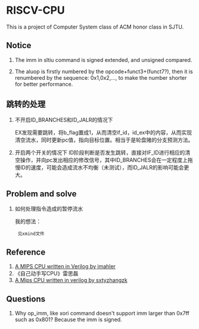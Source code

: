 # RISCV-CPU

This is a project of Computer System class of ACM honor class in SJTU.

## Notice

1. The imm in sltiu command is signed extended, and unsigned compared.

1. The aluop is firstly numbered by the opcode+funct3+(funct7?), then it is renumbered by the sequence: 0x1,0x2,..., to make the number shorter for better performance.

## 跳转的处理
1. 不开启ID_BRANCHES和ID_JALR的情况下
	
	EX发现需要跳转，将b_flag置成1，从而清空if_id，id_ex中的内容，从而实现清空流水，同时更新pc值，指向目标位置。相当于是轮盘赌的分支预测方法。
1. 开启两个开关的情况下
	ID阶段判断是否发生跳转，直接对IF_ID进行相应的清空操作，并向pc发出相应的修改信号，其中ID_BRANCHES会在一定程度上拖慢ID的速度，可能会造成流水不均衡（未测试），而ID_JALR的影响可能会更大。

## Problem and solve

1. 如何处理指令造成的暂停流水
	
	我的想法：
		
		见xmind文件		


## Reference

1. [A MIPS CPU written in Verilog by jmahler](https://github.com/jmahler/mips-cpu.git)
1. 《自己动手写CPU》雷思磊
1. [A Mips CPU written in verilog by sxtyzhangzk](https://github.com/sxtyzhangzk/mips-cpu.git)

## Questions

1. Why op_imm, like xori command doesn't support imm larger than 0x7ff such as 0x801?
	Because the imm is signed.